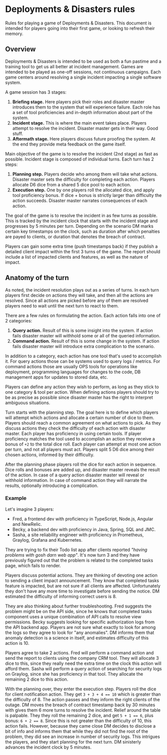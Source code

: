 # Deployments & Disasters rules

Rules for playing a game of Deployments & Disasters. This document is intended for players going into their first game, or looking to refresh their memory.

## Overview

Deployments & Disasters is intended to be used as both a fun pastime and a training tool to get us all better at incident management. Games are intended to be played as one-off sessions, not continuous campaigns. Each game centers around resolving a single incident impacting a single software system.

A game session has 3 stages:

1. **Briefing stage.** Here players pick their roles and disaster master introduces them to the system that will experience failure. Each role has a set of tool proficiencies and in-depth information about part of the system.
1. **Incident stage.** This is where the main event takes place. Players attempt to resolve the incident. Disaster master gets in their way. Good stuff.
1. **Aftermath stage.** Here players discuss future proofing the system. At the end they provide meta feedback on the game itself.

Main objective of the game is to resolve the incident (2nd stage) as fast as possible. Incident stage is composed of individual turns. Each turn has 2 steps:

1. **Planning step.** Players decide who among them will take what actions. Disaster master sets the difficulty for completing each action. Players allocate D6 dice from a shared 5 dice pool to each action.
1. **Execution step.** One by one players roll the allocated dice, and apply tool proficiency bonus. If dice + bonus is strictly larger than difficulty the action succeeds. Disaster master narrates consequences of each action.

The goal of the game is to resolve the incident in as few turns as possible. This is tracked by the incident clock that starts with the incident stage and progresses by 5 minutes per turn. Depending on the scenario DM marks certain key timestamps on the clock, such as duration after which penalties are payed to clients, or duration that denotes the breach of contract.

Players can gain some extra time (push timestamps back) if they publish a detailed client impact within the first 3 turns of the game. The report should include a list of impacted clients and features, as well as the nature of impact.

## Anatomy of the turn

As noted, the incident resolution plays out as a series of turns. In each turn players first decide on actions they will take, and then all the actions are resolved. Since all actions are picked before any of them are resolved players need to wait until the next turn to react to them.

There are a few rules on formulating the action. Each action falls into one of 2 categories:

1. **Query action.** Result of this is some insight into the system. If action fails disaster master will withhold some or all of the queried information.
1. **Command action.** Result of this is some change in the system. If action fails disaster master will introduce extra complication to the scenario.

In addition to a category, each action has one tool that's used to accomplish it. For query actions those can be systems used to query logs / metrics. For command actions those are usually OPS tools for operations like deployment, programming languages for changes to the code, DB management apps for updates to stored data, etc. 

Players can define any action they wish to perform, as long as they stick to one category & tool per action. When defining actions players should try to be as precise as possible since disaster master has the right to interpret ambiguous situations.

Turn starts with the planning step. The goal here is to define which players will attempt which actions and allocate a certain number of dice to them. Players should reach a common agreement on what actions to pick. As they discuss actions they check the difficulty of each action with disaster master. Each player has proficiency in using certain tools. If player proficiency matches the tool used to accomplish an action they receive a bonus of `+2` to the total dice roll. Each player can attempt at most one action per turn, and not all players must act. Players split 5 D6 dice among their chosen actions, informed by their difficulty.

After the planning phase players roll the dice for each action in sequence. Dice rolls and bonuses are added up, and disaster master reveals the result of the action. In case of a query action disaster master will reveal or withhold information. In case of command action they will narrate the results, optionally introducing a complication.

### Example

Let's imagine 3 players:

* Fred, a frontend dev with proficiency in TypeScript, Node.js, Angular and NewRelic.
* Becky, a backend dev with proficiency in Java, Spring, SQL and JMC.
* Sasha, a site reliability engineer with proficiency in Prometheus, Graylog, Grafana and Kubernetes.

They are trying to fix their Todo list app after clients reported _"having problems with gosh darn web app"_. It's now turn 3 and they have previously figured out that the problem is related to the completed tasks page, which fails to render.

Players discuss potential actions. They are thinking of devoting one action to sending a client impact announcement. They know that completed tasks feature is impacted, but are not sure if all clients are affected. Unfortunately they don't have any more time to investigate before sending the notice. DM estimated the difficulty of informing correct users is 8.

They are also thinking about further troubleshooting. Fred suggests the problem might be on the API side, since he knows that completed tasks component uses a unique combination of API calls to resolve view permissions. Becky suggests looking for specific authorization logs from the API backend app. Players are not sure what exactly to look for among the logs so they agree to look for "any anomalies". DM informs them that anomaly detection is a science in itself, and estimates difficulty of this action is 10.

Players agree to take 2 actions. Fred will perform a command action and send the report to clients using the company CRM tool. They will allocate 3 dice to this, since they really need the extra time on the clock this action will afford them. Sasha will perform a query action of searching for security logs on Graylog, since she has proficiency in that tool. They allocate the remaining 2 dice to this action.

With the planning over, they enter the execution step. Players roll the dice for client notification action. They get `3 + 3 + 4 == 10` which is greater than the difficulty of 8. The action passes and they inform the right clients of the outage. DM moves the breach of contract timestamp back by 30 minutes with gives them 6 more turns to resolve the incident. Relief around the table is palpable. They they roll the remaining 2 dice, and get `5 + 1 == 6`, plus bonus: `6 + 2 == 8`. Since this is not greater than the difficulty of 10, this action fails. However, because they came close DM decides to disclose a bit of info and informs them that while they did not find the root of the problem, they did see an increase in number of security logs. This intrigues the players, and they start planning for the next turn. DM sinisterly advances the incident clock by 5 minutes. 

